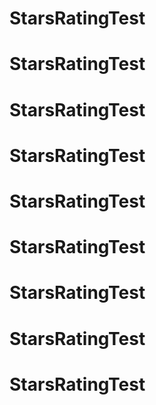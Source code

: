 # StarsRatingTest
# StarsRatingTest
# StarsRatingTest
# StarsRatingTest
# StarsRatingTest
# StarsRatingTest
# StarsRatingTest
# StarsRatingTest
# StarsRatingTest
